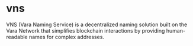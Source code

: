 # vns
VNS (Vara Naming Service) is a decentralized naming solution built on the Vara Network that simplifies blockchain interactions by providing human-readable names for complex addresses.
